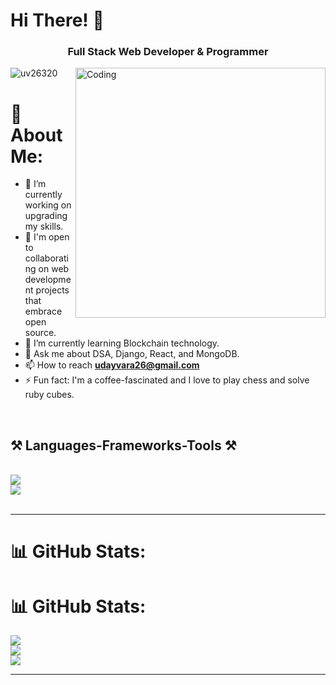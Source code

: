 <h1>Hi There! 👋</h1>
<h3 align="center">Full Stack Web Developer & Programmer</h3>
<img align="right" alt="Coding" width="400" src="https://cdn.dribbble.com/users/1162077/screenshots/3848914/programmer.gif">

<p align="left"> <img src="https://komarev.com/ghpvc/?username=uv26320&label=Profile%20views&color=0e75b6&style=flat" alt="uv26320" /> </p>


# 💫 About Me:
- 🔭 I’m currently working on upgrading my skills.
- 👯 I'm open to collaborating on web development projects that embrace open source.
- 🌱 I’m currently learning Blockchain technology.
- 💬 Ask me about DSA, Django, React, and MongoDB.
- 📫 How to reach **udayvara26@gmail.com**
- ⚡ Fun fact: I'm a coffee-fascinated and I love to play chess and solve ruby cubes.

<br>

<h2 align="left">⚒️ Languages-Frameworks-Tools ⚒️</h2>
<br/>
<div align="left">
    <img src="https://skillicons.dev/icons?i=nodejs,github,python,javascript,typescript,express,firebase,mongodb,c,java" /><br>
    <img src="https://skillicons.dev/icons?i=react,r,bootstrap,mui,mysql,flask,html,css,vscode,figma,git" />
</div>

<br/>
<hr/>

# 📊 GitHub Stats:
# 📊 GitHub Stats:
![](https://github-readme-stats.vercel.app/api?username=UV26320&theme=omni&hide_border=false&include_all_commits=false&count_private=false)<br/>
![](https://github-readme-streak-stats.herokuapp.com/?user=UV26320&theme=omni&hide_border=false)<br/>
![](https://github-readme-stats.vercel.app/api/top-langs/?username=UV26320&theme=omni&hide_border=false&include_all_commits=false&count_private=false&layout=compact)

<hr/>

<!-- Proudly created with GPRM ( https://gprm.itsvg.in ) -->
